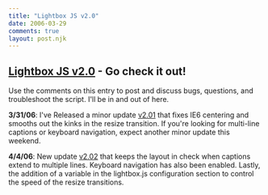 ```yaml
---
title: "Lightbox JS v2.0"
date: 2006-03-29
comments: true
layout: post.njk
---
```


<h2 class="subtitle">
  <a href="http://www.lokeshdhakar.com/projects/lightbox2/">Lightbox JS v2.0</a> - Go check it out!
</h2>

Use the comments on this entry to post and discuss bugs, questions, and troubleshoot the script. I'll be in and out of here.

**3/31/06**: I've Released a minor update <a href="http://www.lokeshdhakar.com/projects/lightbox2/#download">v2.01</a> that fixes IE6 centering and smooths out the kinks in the resize transition. If you're looking for multi-line captions or keyboard navigation, expect another minor update this weekend.

**4/4/06**: New update <a href="http://www.lokeshdhakar.com/projects/lightbox2/#download">v2.02</a> that keeps the layout in check when captions extend to multiple lines. Keyboard navigation has also been enabled. Lastly, the addition of a variable in the lightbox.js configuration section to control the speed of the resize transitions.
